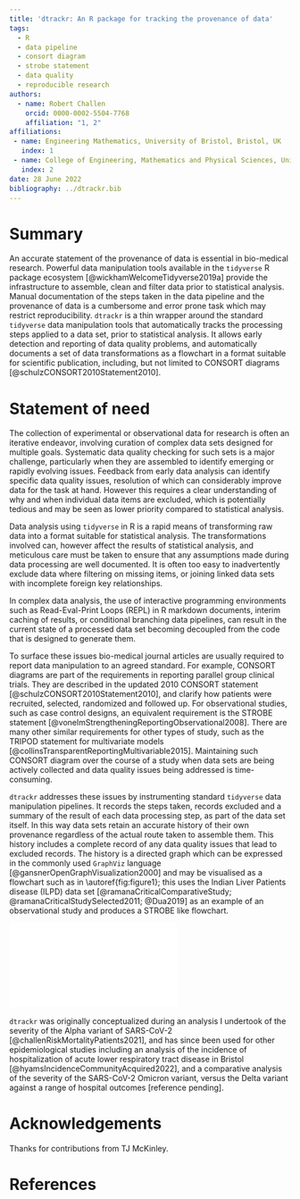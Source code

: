 ```yaml
---
title: 'dtrackr: An R package for tracking the provenance of data'
tags:
  - R
  - data pipeline
  - consort diagram
  - strobe statement
  - data quality
  - reproducible research
authors:
  - name: Robert Challen
    orcid: 0000-0002-5504-7768
    affiliation: "1, 2"
affiliations:
 - name: Engineering Mathematics, University of Bristol, Bristol, UK
   index: 1
 - name: College of Engineering, Mathematics and Physical Sciences, University of Exeter, Devon, UK
   index: 2
date: 28 June 2022
bibliography: ../dtrackr.bib
---
```


# Summary

An accurate statement of the provenance of data is essential in bio-medical research. Powerful data manipulation tools available in the `tidyverse` R package ecosystem [@wickhamWelcomeTidyverse2019a] provide the infrastructure to assemble, clean and filter data prior to statistical analysis. Manual documentation of the steps taken in the data pipeline and the provenance of data is a cumbersome and error prone task which may restrict reproducibility. `dtrackr` is a thin wrapper around the standard `tidyverse` data manipulation tools that automatically tracks the processing steps applied to a data set, prior to statistical analysis. It allows early detection and reporting of data quality problems, and automatically documents a set of data transformations as a flowchart in a format suitable for scientific publication, including, but not limited to CONSORT diagrams [@schulzCONSORT2010Statement2010].

# Statement of need

The collection of experimental or observational data for research is often an iterative endeavor, involving curation of complex data sets designed for multiple goals. Systematic data quality checking for such sets is a major challenge, particularly when they are assembled to identify emerging or rapidly evolving issues. Feedback from early data analysis can identify specific data quality issues, resolution of which can considerably improve data for the task at hand. However this requires a clear understanding of why and when individual data items are excluded, which is potentially tedious and may be seen as lower priority compared to statistical analysis. 

Data analysis using `tidyverse` in R is a rapid means of transforming raw data into a format suitable for statistical analysis. The transformations involved can, however affect the results of statistical analysis, and meticulous care must be taken to ensure that any assumptions made during data processing are well documented. It is often too easy to inadvertently exclude data where filtering on missing items, or joining linked data sets with incomplete foreign key relationships.

In complex data analysis, the use of interactive programming environments such as Read-Eval-Print Loops (REPL) in R markdown documents, interim caching of results, or conditional branching data pipelines, can result in the current state of a processed data set becoming decoupled from the code that is designed to generate them. 

To surface these issues bio-medical journal articles are usually required to report data manipulation to an agreed standard. For example, CONSORT diagrams are part of the requirements in reporting parallel group clinical trials. They are described in the updated 2010 CONSORT statement [@schulzCONSORT2010Statement2010], and clarify how patients were recruited, selected, randomized and followed up. For observational studies, such as case control designs, an equivalent requirement is the STROBE statement [@vonelmStrengtheningReportingObservational2008]. There are many other similar requirements for other types of study, such as the TRIPOD statement for multivariate models [@collinsTransparentReportingMultivariable2015]. Maintaining such CONSORT diagram over the course of a study when data sets are being actively collected and data quality issues being addressed is time-consuming.

`dtrackr` addresses these issues by instrumenting standard `tidyverse` data manipulation pipelines. It records the steps taken, records excluded and a summary of the result of each data processing step, as part of the data set itself. In this way data sets retain an accurate history of their own provenance regardless of the actual route taken to assemble them. This history includes a complete record of any data quality issues that lead to excluded records. The history is a directed graph which can be expressed in the commonly used `GraphViz` language [@gansnerOpenGraphVisualization2000] and may be visualised as a flowchart such as in \autoref{fig:figure1}; this uses the Indian Liver Patients disease (ILPD) data set [@ramanaCriticalComparativeStudy; @ramanaCriticalStudySelected2011; @Dua2019] as an example of an observational study and produces a STROBE like flowchart.

![An example flowchart derived directly from a simple analysis of the ILPD dataset demonstrating use of `dtrackr` to generate the key parts of a STROBE or CONSORT diagram. \label{fig:figure1}](figure1-ilpd-consort.pdf)

`dtrackr` was originally conceptualized during an analysis I undertook of the severity of the Alpha variant of SARS-CoV-2 [@challenRiskMortalityPatients2021], and has since been used for other epidemiological studies including an analysis of the incidence of hospitalization of acute lower respiratory tract disease in Bristol [@hyamsIncidenceCommunityAcquired2022], and a comparative analysis of the severity of the SARS-CoV-2 Omicron variant, versus the Delta variant against a range of hospital outcomes [reference pending].

# Acknowledgements

Thanks for contributions from TJ McKinley.

# References

